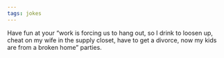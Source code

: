 ```yaml
---
tags: jokes
---
```


Have fun at your “work is forcing us to hang out, so I drink to loosen up, cheat on my wife in the supply closet, have to get a divorce, now my kids are from a broken home” parties.